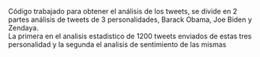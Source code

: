 Código trabajado para obtener el análisis de los tweets, se divide en 2 partes análisis de tweets de 3 personalidades, Barack Obama, Joe Biden y Zendaya.  
La primera en el analisis estadistico de 1200 tweets enviados de estas tres personalidad y la segunda el analisis de sentimiento de las mismas
